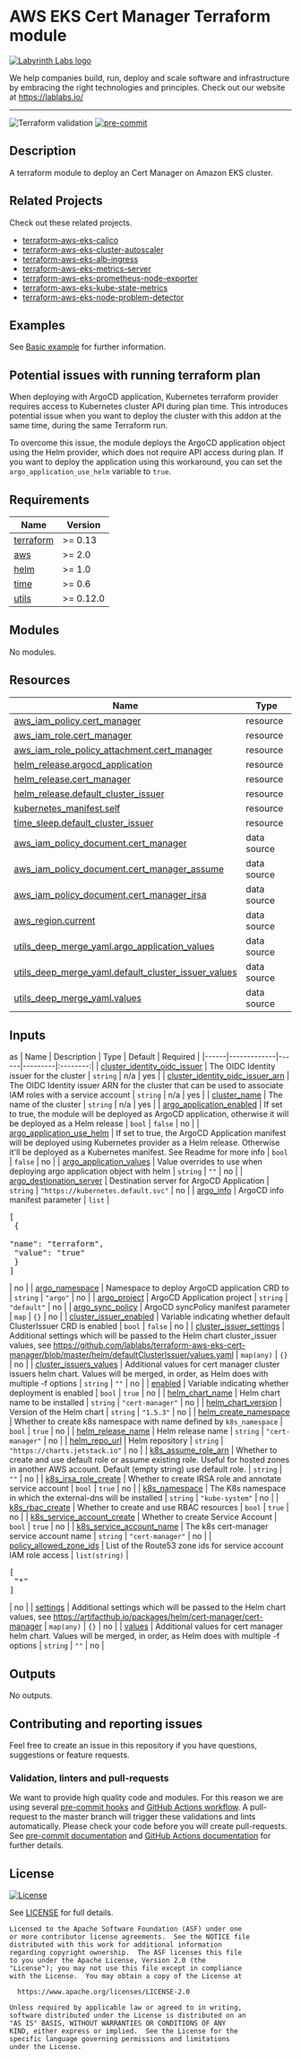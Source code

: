 # AWS EKS Cert Manager Terraform module

[![Labyrinth Labs logo](ll-logo.png)](https://www.lablabs.io)

We help companies build, run, deploy and scale software and infrastructure by embracing the right technologies and principles. Check out our website at https://lablabs.io/

---

![Terraform validation](https://github.com/lablabs/terraform-aws-eks-cert-manager/workflows/Terraform%20validation/badge.svg?branch=master)
[![pre-commit](https://img.shields.io/badge/pre--commit-enabled-success?logo=pre-commit&logoColor=white)](https://github.com/pre-commit/pre-commit)

## Description

A terraform module to deploy an Cert Manager on Amazon EKS cluster.

## Related Projects

Check out these related projects.

- [terraform-aws-eks-calico](https://github.com/lablabs/terraform-aws-eks-calico)
- [terraform-aws-eks-cluster-autoscaler](https://github.com/lablabs/terraform-aws-eks-cluster-autoscaler)
- [terraform-aws-eks-alb-ingress](https://github.com/lablabs/terraform-aws-eks-alb-ingress)
- [terraform-aws-eks-metrics-server](https://github.com/lablabs/terraform-aws-eks-metrics-server)
- [terraform-aws-eks-prometheus-node-exporter](https://github.com/lablabs/terraform-aws-eks-prometheus-node-exporter)
- [terraform-aws-eks-kube-state-metrics](https://github.com/lablabs/terraform-aws-eks-kube-state-metrics)
- [terraform-aws-eks-node-problem-detector](https://github.com/lablabs/terraform-aws-eks-node-problem-detector)


## Examples

See [Basic example](examples/basic/README.md) for further information.

## Potential issues with running terraform plan

When deploying with ArgoCD application, Kubernetes terraform provider requires access to Kubernetes cluster API during plan time. This introduces potential issue when you want to deploy the cluster with this addon at the same time, during the same Terraform run.

To overcome this issue, the module deploys the ArgoCD application object using the Helm provider, which does not require API access during plan. If you want to deploy the application using this workaround, you can set the `argo_application_use_helm` variable to `true`.

<!-- BEGINNING OF PRE-COMMIT-TERRAFORM DOCS HOOK -->
## Requirements

| Name | Version |
|------|---------|
| <a name="requirement_terraform"></a> [terraform](#requirement\_terraform) | >= 0.13 |
| <a name="requirement_aws"></a> [aws](#requirement\_aws) | >= 2.0 |
| <a name="requirement_helm"></a> [helm](#requirement\_helm) | >= 1.0 |
| <a name="requirement_time"></a> [time](#requirement\_time) | >= 0.6 |
| <a name="requirement_utils"></a> [utils](#requirement\_utils) | >= 0.12.0 |

## Modules

No modules.

## Resources

| Name | Type |
|------|------|
| [aws_iam_policy.cert_manager](https://registry.terraform.io/providers/hashicorp/aws/latest/docs/resources/iam_policy) | resource |
| [aws_iam_role.cert_manager](https://registry.terraform.io/providers/hashicorp/aws/latest/docs/resources/iam_role) | resource |
| [aws_iam_role_policy_attachment.cert_manager](https://registry.terraform.io/providers/hashicorp/aws/latest/docs/resources/iam_role_policy_attachment) | resource |
| [helm_release.argocd_application](https://registry.terraform.io/providers/hashicorp/helm/latest/docs/resources/release) | resource |
| [helm_release.cert_manager](https://registry.terraform.io/providers/hashicorp/helm/latest/docs/resources/release) | resource |
| [helm_release.default_cluster_issuer](https://registry.terraform.io/providers/hashicorp/helm/latest/docs/resources/release) | resource |
| [kubernetes_manifest.self](https://registry.terraform.io/providers/hashicorp/kubernetes/latest/docs/resources/manifest) | resource |
| [time_sleep.default_cluster_issuer](https://registry.terraform.io/providers/hashicorp/time/latest/docs/resources/sleep) | resource |
| [aws_iam_policy_document.cert_manager](https://registry.terraform.io/providers/hashicorp/aws/latest/docs/data-sources/iam_policy_document) | data source |
| [aws_iam_policy_document.cert_manager_assume](https://registry.terraform.io/providers/hashicorp/aws/latest/docs/data-sources/iam_policy_document) | data source |
| [aws_iam_policy_document.cert_manager_irsa](https://registry.terraform.io/providers/hashicorp/aws/latest/docs/data-sources/iam_policy_document) | data source |
| [aws_region.current](https://registry.terraform.io/providers/hashicorp/aws/latest/docs/data-sources/region) | data source |
| [utils_deep_merge_yaml.argo_application_values](https://registry.terraform.io/providers/cloudposse/utils/latest/docs/data-sources/deep_merge_yaml) | data source |
| [utils_deep_merge_yaml.default_cluster_issuer_values](https://registry.terraform.io/providers/cloudposse/utils/latest/docs/data-sources/deep_merge_yaml) | data source |
| [utils_deep_merge_yaml.values](https://registry.terraform.io/providers/cloudposse/utils/latest/docs/data-sources/deep_merge_yaml) | data source |

## Inputs
as
| Name | Description | Type | Default | Required |
|------|-------------|------|---------|:--------:|
| <a name="input_cluster_identity_oidc_issuer"></a> [cluster\_identity\_oidc\_issuer](#input\_cluster\_identity\_oidc\_issuer) | The OIDC Identity issuer for the cluster | `string` | n/a | yes |
| <a name="input_cluster_identity_oidc_issuer_arn"></a> [cluster\_identity\_oidc\_issuer\_arn](#input\_cluster\_identity\_oidc\_issuer\_arn) | The OIDC Identity issuer ARN for the cluster that can be used to associate IAM roles with a service account | `string` | n/a | yes |
| <a name="input_cluster_name"></a> [cluster\_name](#input\_cluster\_name) | The name of the cluster | `string` | n/a | yes |
| <a name="input_argo_application_enabled"></a> [argo\_application\_enabled](#input\_argo\_application\_enabled) | If set to true, the module will be deployed as ArgoCD application, otherwise it will be deployed as a Helm release | `bool` | `false` | no |
| <a name="input_argo_application_use_helm"></a> [argo\_application\_use\_helm](#input\_argo\_application\_use\_helm) | If set to true, the ArgoCD Application manifest will be deployed using Kubernetes provider as a Helm release. Otherwise it'll be deployed as a Kubernetes manifest. See Readme for more info | `bool` | `false` | no |
| <a name="input_argo_application_values"></a> [argo\_application\_values](#input\_argo\_application\_values) | Value overrides to use when deploying argo application object with helm | `string` | `""` | no |
| <a name="input_argo_destionation_server"></a> [argo\_destionation\_server](#input\_argo\_destionation\_server) | Destination server for ArgoCD Application | `string` | `"https://kubernetes.default.svc"` | no |
| <a name="input_argo_info"></a> [argo\_info](#input\_argo\_info) | ArgoCD info manifest parameter | `list` | <pre>[<br>  {<br>    "name": "terraform",<br>    "value": "true"<br>  }<br>]</pre> | no |
| <a name="input_argo_namespace"></a> [argo\_namespace](#input\_argo\_namespace) | Namespace to deploy ArgoCD application CRD to | `string` | `"argo"` | no |
| <a name="input_argo_project"></a> [argo\_project](#input\_argo\_project) | ArgoCD Application project | `string` | `"default"` | no |
| <a name="input_argo_sync_policy"></a> [argo\_sync\_policy](#input\_argo\_sync\_policy) | ArgoCD syncPolicy manifest parameter | `map` | `{}` | no |
| <a name="input_cluster_issuer_enabled"></a> [cluster\_issuer\_enabled](#input\_cluster\_issuer\_enabled) | Variable indicating whether default ClusterIssuer CRD is enabled | `bool` | `false` | no |
| <a name="input_cluster_issuer_settings"></a> [cluster\_issuer\_settings](#input\_cluster\_issuer\_settings) | Additional settings which will be passed to the Helm chart cluster\_issuer values, see https://github.com/lablabs/terraform-aws-eks-cert-manager/blob/master/helm/defaultClusterIssuer/values.yaml | `map(any)` | `{}` | no |
| <a name="input_cluster_issuers_values"></a> [cluster\_issuers\_values](#input\_cluster\_issuers\_values) | Additional values for cert manager cluster issuers helm chart. Values will be merged, in order, as Helm does with multiple -f options | `string` | `""` | no |
| <a name="input_enabled"></a> [enabled](#input\_enabled) | Variable indicating whether deployment is enabled | `bool` | `true` | no |
| <a name="input_helm_chart_name"></a> [helm\_chart\_name](#input\_helm\_chart\_name) | Helm chart name to be installed | `string` | `"cert-manager"` | no |
| <a name="input_helm_chart_version"></a> [helm\_chart\_version](#input\_helm\_chart\_version) | Version of the Helm chart | `string` | `"1.5.3"` | no |
| <a name="input_helm_create_namespace"></a> [helm\_create\_namespace](#input\_helm\_create\_namespace) | Whether to create k8s namespace with name defined by `k8s_namespace` | `bool` | `true` | no |
| <a name="input_helm_release_name"></a> [helm\_release\_name](#input\_helm\_release\_name) | Helm release name | `string` | `"cert-manager"` | no |
| <a name="input_helm_repo_url"></a> [helm\_repo\_url](#input\_helm\_repo\_url) | Helm repository | `string` | `"https://charts.jetstack.io"` | no |
| <a name="input_k8s_assume_role_arn"></a> [k8s\_assume\_role\_arn](#input\_k8s\_assume\_role\_arn) | Whether to create and use default role or assume existing role. Useful for hosted zones in another AWS account. Default (empty string) use default role. | `string` | `""` | no |
| <a name="input_k8s_irsa_role_create"></a> [k8s\_irsa\_role\_create](#input\_k8s\_irsa\_role\_create) | Whether to create IRSA role and annotate service account | `bool` | `true` | no |
| <a name="input_k8s_namespace"></a> [k8s\_namespace](#input\_k8s\_namespace) | The K8s namespace in which the external-dns will be installed | `string` | `"kube-system"` | no |
| <a name="input_k8s_rbac_create"></a> [k8s\_rbac\_create](#input\_k8s\_rbac\_create) | Whether to create and use RBAC resources | `bool` | `true` | no |
| <a name="input_k8s_service_account_create"></a> [k8s\_service\_account\_create](#input\_k8s\_service\_account\_create) | Whether to create Service Account | `bool` | `true` | no |
| <a name="input_k8s_service_account_name"></a> [k8s\_service\_account\_name](#input\_k8s\_service\_account\_name) | The k8s cert-manager service account name | `string` | `"cert-manager"` | no |
| <a name="input_policy_allowed_zone_ids"></a> [policy\_allowed\_zone\_ids](#input\_policy\_allowed\_zone\_ids) | List of the Route53 zone ids for service account IAM role access | `list(string)` | <pre>[<br>  "*"<br>]</pre> | no |
| <a name="input_settings"></a> [settings](#input\_settings) | Additional settings which will be passed to the Helm chart values, see https://artifacthub.io/packages/helm/cert-manager/cert-manager | `map(any)` | `{}` | no |
| <a name="input_values"></a> [values](#input\_values) | Additional values for cert manager helm chart. Values will be merged, in order, as Helm does with multiple -f options | `string` | `""` | no |

## Outputs

No outputs.
<!-- END OF PRE-COMMIT-TERRAFORM DOCS HOOK -->

## Contributing and reporting issues

Feel free to create an issue in this repository if you have questions, suggestions or feature requests.

### Validation, linters and pull-requests

We want to provide high quality code and modules. For this reason we are using
several [pre-commit hooks](.pre-commit-config.yaml) and
[GitHub Actions workflow](.github/workflows/main.yml). A pull-request to the
master branch will trigger these validations and lints automatically. Please
check your code before you will create pull-requests. See
[pre-commit documentation](https://pre-commit.com/) and
[GitHub Actions documentation](https://docs.github.com/en/actions) for further
details.


## License

[![License](https://img.shields.io/badge/License-Apache%202.0-blue.svg)](https://opensource.org/licenses/Apache-2.0)

See [LICENSE](LICENSE) for full details.

    Licensed to the Apache Software Foundation (ASF) under one
    or more contributor license agreements.  See the NOTICE file
    distributed with this work for additional information
    regarding copyright ownership.  The ASF licenses this file
    to you under the Apache License, Version 2.0 (the
    "License"); you may not use this file except in compliance
    with the License.  You may obtain a copy of the License at

      https://www.apache.org/licenses/LICENSE-2.0

    Unless required by applicable law or agreed to in writing,
    software distributed under the License is distributed on an
    "AS IS" BASIS, WITHOUT WARRANTIES OR CONDITIONS OF ANY
    KIND, either express or implied.  See the License for the
    specific language governing permissions and limitations
    under the License.
